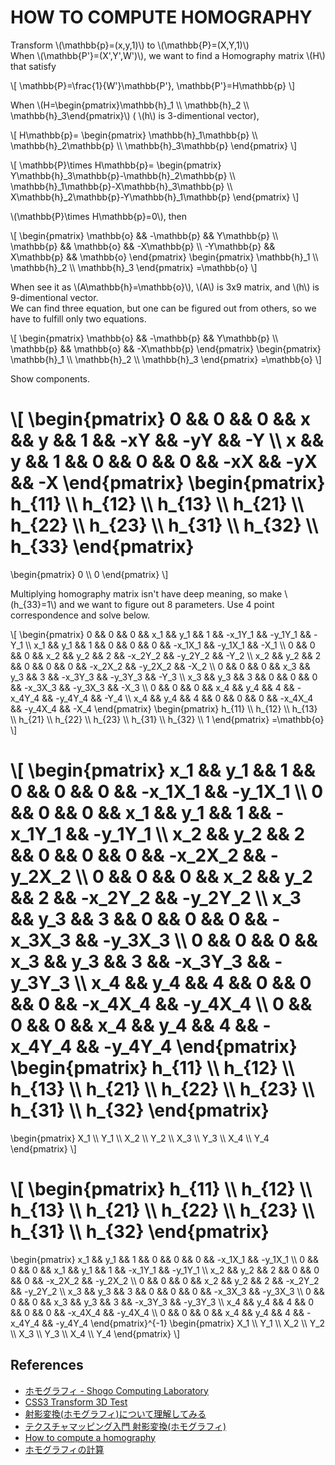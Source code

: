 HOW TO COMPUTE HOMOGRAPHY
====

Transform \\(\mathbb{p}=(x,y,1)\\) to \\(\mathbb{P}=(X,Y,1)\\)  
When \\(\mathbb{P'}=(X',Y',W')\\), we want to find a Homography matrix \\(H\\) that satisfy

\\[
\mathbb{P}=\frac{1}{W'}\mathbb{P'}, \mathbb{P'}=H\mathbb{p}
\\]

When \\(H=\begin{pmatrix}\mathbb{h}_1 \\\\ \mathbb{h}_2 \\\\ \mathbb{h}_3\end{pmatrix}\\) ( \\(h\\) is 3-dimentional vector), 

\\[
H\\mathbb{p}=
\begin{pmatrix}
\mathbb{h}_1\mathbb{p} \\\\ \mathbb{h}_2\mathbb{p} \\\\ \mathbb{h}_3\mathbb{p}
\end{pmatrix}
\\]

\\[
\mathbb{P}\times H\mathbb{p}=
\begin{pmatrix}
Y\mathbb{h}_3\mathbb{p}-\mathbb{h}_2\mathbb{p} \\\\
\mathbb{h}_1\mathbb{p}-X\mathbb{h}_3\mathbb{p} \\\\
X\mathbb{h}_2\mathbb{p}-Y\mathbb{h}_1\mathbb{p}
\end{pmatrix}
\\]

\\(\mathbb{P}\times H\mathbb{p}=0\\), then

\\[
\begin{pmatrix}
\mathbb{o} && -\mathbb{p} && Y\mathbb{p} \\\\
\mathbb{p} && \mathbb{o} && -X\mathbb{p} \\\\
-Y\mathbb{p} && X\mathbb{p} && \mathbb{o}
\end{pmatrix}
\begin{pmatrix}
\mathbb{h}_1 \\\\ \mathbb{h}_2 \\\\ \mathbb{h}_3
\end{pmatrix}
=\mathbb{o}
\\]

When see it as \\(A\mathbb{h}=\mathbb{o}\\), \\(A\\) is 3x9 matrix, and \\(h\\) is 9-dimentional vector.  
We can find three equation, but one can be figured out from others, so we have to fulfill only two equations.

\\[
\begin{pmatrix}
\mathbb{o} && -\mathbb{p} && Y\mathbb{p} \\\\
\mathbb{p} && \mathbb{o} && -X\mathbb{p}
\end{pmatrix}
\begin{pmatrix}
\mathbb{h}_1 \\\\ \mathbb{h}_2 \\\\ \mathbb{h}_3
\end{pmatrix}
=\mathbb{o}
\\]

Show components.

\\[
\begin{pmatrix}
0 && 0 && 0 && x && y && 1 && -xY && -yY && -Y \\\\
x && y && 1 && 0 && 0 && 0 && -xX && -yX && -X
\end{pmatrix}
\begin{pmatrix}
h_{11} \\\\ h_{12} \\\\ h_{13} \\\\ h_{21} \\\\ h_{22} \\\\ h_{23} \\\\ h_{31} \\\\ h_{32} \\\\ h_{33}
\end{pmatrix}
=
\begin{pmatrix}
0 \\\\ 0
\end{pmatrix}
\\]

Multiplying homography matrix isn't have deep meaning, so make \\(h_{33}=1\\) and we want to figure out 8 parameters.
Use 4 point correspondence and solve below.

\\[
\begin{pmatrix}
0 && 0 && 0 && x_1 && y_1 && 1 && -x_1Y_1 && -y_1Y_1 && -Y_1 \\\\
x_1 && y_1 && 1 && 0 && 0 && 0 && -x_1X_1 && -y_1X_1 && -X_1 \\\\
0 && 0 && 0 && x_2 && y_2 && 2 && -x_2Y_2 && -y_2Y_2 && -Y_2 \\\\
x_2 && y_2 && 2 && 0 && 0 && 0 && -x_2X_2 && -y_2X_2 && -X_2 \\\\
0 && 0 && 0 && x_3 && y_3 && 3 && -x_3Y_3 && -y_3Y_3 && -Y_3 \\\\
x_3 && y_3 && 3 && 0 && 0 && 0 && -x_3X_3 && -y_3X_3 && -X_3 \\\\
0 && 0 && 0 && x_4 && y_4 && 4 && -x_4Y_4 && -y_4Y_4 && -Y_4 \\\\
x_4 && y_4 && 4 && 0 && 0 && 0 && -x_4X_4 && -y_4X_4 && -X_4
\end{pmatrix}
\begin{pmatrix}
h_{11} \\\\ h_{12} \\\\ h_{13} \\\\ h_{21} \\\\ h_{22} \\\\ h_{23} \\\\ h_{31} \\\\ h_{32} \\\\ 1
\end{pmatrix}
=\mathbb{o}
\\]

\\[
\begin{pmatrix}
x_1 && y_1 && 1 && 0 && 0 && 0 && -x_1X_1 && -y_1X_1 \\\\
0 && 0 && 0 && x_1 && y_1 && 1 && -x_1Y_1 && -y_1Y_1 \\\\
x_2 && y_2 && 2 && 0 && 0 && 0 && -x_2X_2 && -y_2X_2 \\\\
0 && 0 && 0 && x_2 && y_2 && 2 && -x_2Y_2 && -y_2Y_2 \\\\
x_3 && y_3 && 3 && 0 && 0 && 0 && -x_3X_3 && -y_3X_3 \\\\
0 && 0 && 0 && x_3 && y_3 && 3 && -x_3Y_3 && -y_3Y_3 \\\\
x_4 && y_4 && 4 && 0 && 0 && 0 && -x_4X_4 && -y_4X_4 \\\\
0 && 0 && 0 && x_4 && y_4 && 4 && -x_4Y_4 && -y_4Y_4
\end{pmatrix}
\begin{pmatrix}
h_{11} \\\\ h_{12} \\\\ h_{13} \\\\ h_{21} \\\\ h_{22} \\\\ h_{23} \\\\ h_{31} \\\\ h_{32}
\end{pmatrix}
=
\begin{pmatrix}
X_1 \\\\ Y_1 \\\\ X_2 \\\\ Y_2 \\\\ X_3 \\\\ Y_3 \\\\ X_4 \\\\ Y_4
\end{pmatrix}
\\]

\\[
\begin{pmatrix}
h_{11} \\\\ h_{12} \\\\ h_{13} \\\\ h_{21} \\\\ h_{22} \\\\ h_{23} \\\\ h_{31} \\\\ h_{32}
\end{pmatrix}
=
\begin{pmatrix}
x_1 && y_1 && 1 && 0 && 0 && 0 && -x_1X_1 && -y_1X_1 \\\\
0 && 0 && 0 && x_1 && y_1 && 1 && -x_1Y_1 && -y_1Y_1 \\\\
x_2 && y_2 && 2 && 0 && 0 && 0 && -x_2X_2 && -y_2X_2 \\\\
0 && 0 && 0 && x_2 && y_2 && 2 && -x_2Y_2 && -y_2Y_2 \\\\
x_3 && y_3 && 3 && 0 && 0 && 0 && -x_3X_3 && -y_3X_3 \\\\
0 && 0 && 0 && x_3 && y_3 && 3 && -x_3Y_3 && -y_3Y_3 \\\\
x_4 && y_4 && 4 && 0 && 0 && 0 && -x_4X_4 && -y_4X_4 \\\\
0 && 0 && 0 && x_4 && y_4 && 4 && -x_4Y_4 && -y_4Y_4
\end{pmatrix}^{-1}
\begin{pmatrix}
X_1 \\\\ Y_1 \\\\ X_2 \\\\ Y_2 \\\\ X_3 \\\\ Y_3 \\\\ X_4 \\\\ Y_4
\end{pmatrix}
\\]


## References ##
* [ホモグラフィ - Shogo Computing Laboratory](http://shogo82148.github.io/homepage/memo/geometry/homography/)
* [CSS3 Transform 3D Test](http://jsdo.it/shogo82148/vdlv)
* [射影変換(ホモグラフィ)について理解してみる](http://yaju3d.hatenablog.jp/entry/2013/08/04/152524)
* [テクスチャマッピング入門 射影変換(ホモグラフィ)](http://jsdo.it/yaju3D/zUk5)
* [How to compute a homography](http://www.cse.iitd.ac.in/~suban/vision/geometry/node24.html)
* [ホモグラフィの計算](http://tessy.org/wiki/index.php?%A5%DB%A5%E2%A5%B0%A5%E9%A5%D5%A5%A3%A4%CE%B7%D7%BB%BB)

